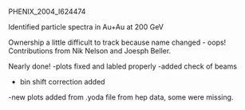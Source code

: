 PHENIX_2004_I624474

Identified particle spectra in Au+Au at 200 GeV

Ownership a little difficult to track because name changed - oops!  Contributions from Nik Nelson and Joesph Beller.

Nearly done!
-plots fixed and labled properly 
-added check of beams 
- bin shift correction added

-new plots added from .yoda file from hep data, some were missing. 
